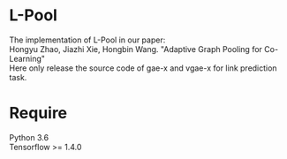 L-Pool  
=====
The implementation of L-Pool in our paper:  
Hongyu Zhao, Jiazhi Xie, Hongbin Wang. "Adaptive Graph Pooling for Co-Learning"  
Here only release the source code of gae-x and vgae-x for link prediction task.

Require
=====
Python 3.6  
Tensorflow >= 1.4.0  
